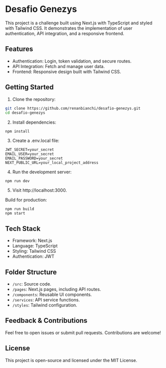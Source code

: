 # Desafio Genezys

This project is a challenge built using Next.js with TypeScript and styled with Tailwind CSS. It demonstrates the implementation of user authentication, API integration, and a responsive frontend.
## Features

   - Authentication: Login, token validation, and secure routes.
   - API Integration: Fetch and manage user data.
   - Frontend: Responsive design built with Tailwind CSS.

## Getting Started

1. Clone the repository:

``` bash
git clone https://github.com/renanbianchi/desafio-genezys.git
cd desafio-genezys
```

2. Install dependencies:
``` 
npm install
```

3. Create a .env.local file:
```
JWT_SECRET=your_secret
EMAIL_USER=your_secret
EMAIL_PASSWORD=your_secret
NEXT_PUBLIC_URL=your_local_project_address
```
4. Run the development server:
```
npm run dev
``` 
5. Visit http://localhost:3000.

Build for production:
```
npm run build
npm start
```
## Tech Stack

- Framework: Next.js
- Language: TypeScript
- Styling: Tailwind CSS
- Authentication: JWT

## Folder Structure

- `/src`: Source code.
- `/pages`: Next.js pages, including API routes.
- `/components`: Reusable UI components.
- `/services`: API service functions.
- `/styles`: Tailwind configuration.

## Feedback & Contributions

Feel free to open issues or submit pull requests. Contributions are welcome!

## License

This project is open-source and licensed under the MIT License.
